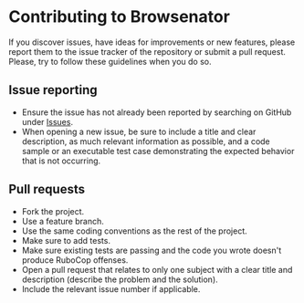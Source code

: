 # Contributing to Browsenator

If you discover issues, have ideas for improvements or new features, please report them to the issue tracker of the repository or submit a pull request. Please, try to follow these guidelines when you do so.

## Issue reporting

- Ensure the issue has not already been reported by searching on GitHub under [Issues](https://github.com/aidamanna/browsenator/issues).
- When opening a new issue, be sure to include a title and clear description, as much relevant information as possible, and a code sample or an executable test case demonstrating the expected behavior that is not occurring.

## Pull requests

- Fork the project.
- Use a feature branch.
- Use the same coding conventions as the rest of the project.
- Make sure to add tests.
- Make sure existing tests are passing and the code you wrote doesn't produce RuboCop offenses.
- Open a pull request that relates to only one subject with a clear title and description (describe the problem and the solution).
- Include the relevant issue number if applicable.

